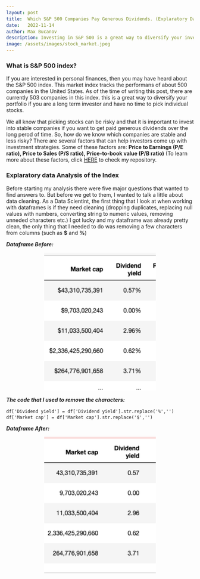 ```yaml
---
layout: post
title:  Which S&P 500 Companies Pay Generous Dividends. (Explaratory Data Analysis of The S&P 500 Index)
date:   2022-11-14
author: Max Bucanov
description: Investing in S&P 500 is a great way to diversify your investment portfolio. However, picking individual stocks can be risky. In this blog you will learn how Statistics and Data Science can help you minimize those risks based on companies' performance.
image: /assets/images/stock_market.jpeg
---
```


### What is S&P 500 index?
If you are interested in personal finances, then you may have heard about the S&P 500 index. This market index tracks the performans of about 500 companies in the United States. As of the time of writing this post, there are currently 503 companies in this index. this is a great way to diversify your portfolio if you are a long term investor and have no time to pick individual stocks. 

We all know that picking stocks can be risky and that it is important to invest into stable companies if you want to get paid generous dividends over the long perod of time. So, how do we know which companies are stable and less risky? There are several factors that can help investors come up with investment strategies. Some of these factors are: **Price to Earnings (P/E ratio), Price to Sales (P/S ratio), Price-to-book value (P/B ratio)** 
(To learn more about these factors, click [HERE](https://github.com/maxbucanov/Web-Scraping-Blog) to check my repository.

### Explaratory data Analysis of the Index
Before starting my analysis there were five major questions that wanted to find answers to. But before we get to them, I wanted to talk a little about data cleaning. As a Data Scientint, the first thing that I look at when working with dataframes is if they need cleaning (dropping duplicates, replacing null values with numbers, converting string to numeric values, removing unneded characters etc.) I got lucky and my dataframe was already pretty clean, the only thing that I needed to do was removing a few characters from columns (such as **$** and **%**)

**_Dataframe Before:_**

<p align="center" >
   <img src= "https://raw.githubusercontent.com/maxbucanov/stat386-projects/main/assets/images/Before_removing_char.png" alt="" style="width:300px;"/>
</p>   


**_The code that I used to remove the characters:_**


```
df['Dividend yield'] = df['Dividend yield'].str.replace('%','')
df['Market cap'] = df['Market cap'].str.replace('$','')  
```

**_Dataframe After:_**

  <p align="center" >
   <img src= "https://raw.githubusercontent.com/maxbucanov/stat386-projects/main/assets/images/After_removing_char.png" alt="" style="width:300px;"/>
</p>

